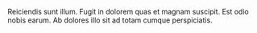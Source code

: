 Reiciendis sunt illum. Fugit in dolorem quas et magnam suscipit. Est odio nobis earum. Ab dolores illo sit ad totam cumque perspiciatis.